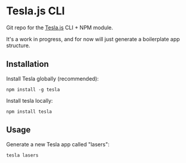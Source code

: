 # Tesla.js CLI

Git repo for the [Tesla.js](https://github.com/teslajs/tesla.js) CLI + NPM module.

It's a work in progress, and for now will just generate a boilerplate app structure.

## Installation

Install Tesla globally (recommended):

	npm install -g tesla

Install tesla locally:

	npm install tesla

## Usage

Generate a new Tesla app called "lasers":

	tesla lasers